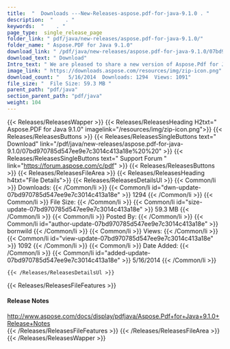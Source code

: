 ```yaml
---
title:  "  Downloads ---New-Releases-aspose.pdf-for-java-9.1.0 . " 
description:  "    . " 
keywords:  "    . " 
page_type:  single_release_page
folder_link: " pdf/java/new-releases/aspose.pdf-for-java-9.1.0/"
folder_name: " Aspose.PDF for Java 9.1.0"
download_link: " /pdf/java/new-releases/aspose.pdf-for-java-9.1.0/07bd970785d547ee9e7c3014c413a18e"
download_text: " Download"
Intro_text: " We are pleased to share a new version of Aspose.Pdf for Java with following impr..."
image_link: " https://downloads.aspose.com/resources/img/zip-icon.png"
download_count: "   5/16/2014  Downloads: 1294  Views: 1091"
file_size: "  File Size: 59.3 MB "
parent_path: "pdf/java"
section_parent_path: "pdf/java"
weight: 104 
---
```


{{< Releases/ReleasesWapper >}}
  {{< Releases/ReleasesHeading H2txt=" Aspose.PDF for Java 9.1.0" imagelink="/resources/img/zip-icon.png">}}
  {{< Releases/ReleasesButtons >}}
    {{< Releases/ReleasesSingleButtons text=" Download" link="/pdf/java/new-releases/aspose.pdf-for-java-9.1.0/07bd970785d547ee9e7c3014c413a18e%20%20" >}}
    {{< Releases/ReleasesSingleButtons text=" Support Forum " link="https://forum.aspose.com/c/pdf" >}}
  {{< Releases/ReleasesButtons >}}
  {{< Releases/ReleasesFileArea >}}
    {{< Releases/ReleasesHeading h4txt="File Details">}}
    {{< Releases/ReleasesDetailsUl >}}
            {{< Common/li  >}} Downloads: {{< /Common/li >}} 
      {{< Common/li id="dwn-update-07bd970785d547ee9e7c3014c413a18e" >}} 1294 {{< /Common/li >}} 
      {{< Common/li  >}} File Size: {{< /Common/li >}} 
      {{< Common/li id="size-update-07bd970785d547ee9e7c3014c413a18e" >}} 59.3 MB {{< /Common/li >}} 
      {{< Common/li  >}} Posted By: {{< /Common/li >}} 
      {{< Common/li id="author-update-07bd970785d547ee9e7c3014c413a18e" >}} bornwild {{< /Common/li >}} 
      {{< Common/li  >}} Views: {{< /Common/li >}} 
      {{< Common/li id="view-update-07bd970785d547ee9e7c3014c413a18e" >}} 1092 {{< /Common/li >}} 
      {{< Common/li  >}} Date Added: {{< /Common/li >}} 
      {{< Common/li id="added-update-07bd970785d547ee9e7c3014c413a18e" >}} 5/16/2014 {{< /Common/li >}} 

    {{< /Releases/ReleasesDetailsUl >}}

  {{< Releases/ReleasesFileFeatures >}}
      <h4>Release Notes</h4><div><a href="http://www.aspose.com/docs/display/pdfjava/Aspose.Pdf+for+Java+9.1.0+Release+Notes">http://www.aspose.com/docs/display/pdfjava/Aspose.Pdf+for+Java+9.1.0+Release+Notes</a></div>
  {{< /Releases/ReleasesFileFeatures >}}
 {{< /Releases/ReleasesFileArea >}}
{{< /Releases/ReleasesWapper >}}


